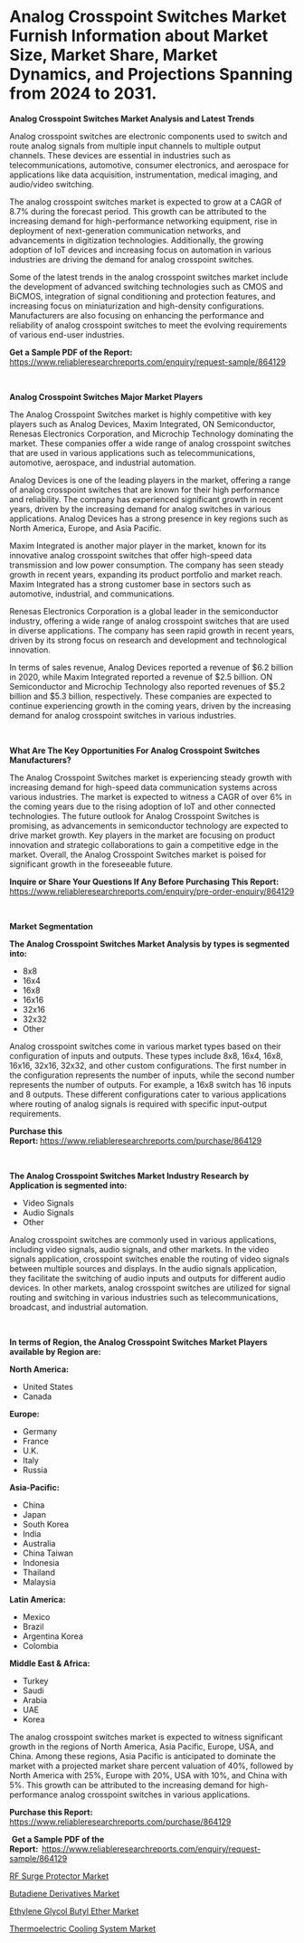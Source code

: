 <p><h1>Analog Crosspoint Switches Market Furnish Information about Market Size, Market Share, Market Dynamics, and Projections Spanning from 2024 to 2031.</h1></p><p><strong>Analog Crosspoint Switches Market Analysis and Latest Trends</strong></p>
<p><p>Analog crosspoint switches are electronic components used to switch and route analog signals from multiple input channels to multiple output channels. These devices are essential in industries such as telecommunications, automotive, consumer electronics, and aerospace for applications like data acquisition, instrumentation, medical imaging, and audio/video switching.</p><p>The analog crosspoint switches market is expected to grow at a CAGR of 8.7% during the forecast period. This growth can be attributed to the increasing demand for high-performance networking equipment, rise in deployment of next-generation communication networks, and advancements in digitization technologies. Additionally, the growing adoption of IoT devices and increasing focus on automation in various industries are driving the demand for analog crosspoint switches.</p><p>Some of the latest trends in the analog crosspoint switches market include the development of advanced switching technologies such as CMOS and BiCMOS, integration of signal conditioning and protection features, and increasing focus on miniaturization and high-density configurations. Manufacturers are also focusing on enhancing the performance and reliability of analog crosspoint switches to meet the evolving requirements of various end-user industries.</p></p>
<p><strong>Get a Sample PDF of the Report:&nbsp;</strong> <a href="https://www.reliableresearchreports.com/enquiry/request-sample/864129">https://www.reliableresearchreports.com/enquiry/request-sample/864129</a></p>
<p>&nbsp;</p>
<p><strong>Analog Crosspoint Switches Major Market Players</strong></p>
<p><p>The Analog Crosspoint Switches market is highly competitive with key players such as Analog Devices, Maxim Integrated, ON Semiconductor, Renesas Electronics Corporation, and Microchip Technology dominating the market. These companies offer a wide range of analog crosspoint switches that are used in various applications such as telecommunications, automotive, aerospace, and industrial automation.</p><p>Analog Devices is one of the leading players in the market, offering a range of analog crosspoint switches that are known for their high performance and reliability. The company has experienced significant growth in recent years, driven by the increasing demand for analog switches in various applications. Analog Devices has a strong presence in key regions such as North America, Europe, and Asia Pacific.</p><p>Maxim Integrated is another major player in the market, known for its innovative analog crosspoint switches that offer high-speed data transmission and low power consumption. The company has seen steady growth in recent years, expanding its product portfolio and market reach. Maxim Integrated has a strong customer base in sectors such as automotive, industrial, and communications.</p><p>Renesas Electronics Corporation is a global leader in the semiconductor industry, offering a wide range of analog crosspoint switches that are used in diverse applications. The company has seen rapid growth in recent years, driven by its strong focus on research and development and technological innovation.</p><p>In terms of sales revenue, Analog Devices reported a revenue of $6.2 billion in 2020, while Maxim Integrated reported a revenue of $2.5 billion. ON Semiconductor and Microchip Technology also reported revenues of $5.2 billion and $5.3 billion, respectively. These companies are expected to continue experiencing growth in the coming years, driven by the increasing demand for analog crosspoint switches in various industries.</p></p>
<p>&nbsp;</p>
<p><strong>What Are The Key Opportunities For Analog Crosspoint Switches Manufacturers?</strong></p>
<p><p>The Analog Crosspoint Switches market is experiencing steady growth with increasing demand for high-speed data communication systems across various industries. The market is expected to witness a CAGR of over 6% in the coming years due to the rising adoption of IoT and other connected technologies. The future outlook for Analog Crosspoint Switches is promising, as advancements in semiconductor technology are expected to drive market growth. Key players in the market are focusing on product innovation and strategic collaborations to gain a competitive edge in the market. Overall, the Analog Crosspoint Switches market is poised for significant growth in the foreseeable future.</p></p>
<p><strong>Inquire or Share Your Questions If Any Before Purchasing This Report:</strong> <a href="https://www.reliableresearchreports.com/enquiry/pre-order-enquiry/864129">https://www.reliableresearchreports.com/enquiry/pre-order-enquiry/864129</a></p>
<p>&nbsp;</p>
<p><strong>Market Segmentation</strong></p>
<p><strong>The Analog Crosspoint Switches Market Analysis by types is segmented into:</strong></p>
<p><ul><li>8x8</li><li>16x4</li><li>16x8</li><li>16x16</li><li>32x16</li><li>32x32</li><li>Other</li></ul></p>
<p><p>Analog crosspoint switches come in various market types based on their configuration of inputs and outputs. These types include 8x8, 16x4, 16x8, 16x16, 32x16, 32x32, and other custom configurations. The first number in the configuration represents the number of inputs, while the second number represents the number of outputs. For example, a 16x8 switch has 16 inputs and 8 outputs. These different configurations cater to various applications where routing of analog signals is required with specific input-output requirements.</p></p>
<p><strong>Purchase this Report:&nbsp;</strong><a href="https://www.reliableresearchreports.com/purchase/864129">https://www.reliableresearchreports.com/purchase/864129</a></p>
<p>&nbsp;</p>
<p><strong>The Analog Crosspoint Switches Market Industry Research by Application is segmented into:</strong></p>
<p><ul><li>Video Signals</li><li>Audio Signals</li><li>Other</li></ul></p>
<p><p>Analog crosspoint switches are commonly used in various applications, including video signals, audio signals, and other markets. In the video signals application, crosspoint switches enable the routing of video signals between multiple sources and displays. In the audio signals application, they facilitate the switching of audio inputs and outputs for different audio devices. In other markets, analog crosspoint switches are utilized for signal routing and switching in various industries such as telecommunications, broadcast, and industrial automation.</p></p>
<p>&nbsp;</p>
<p><strong>In terms of Region, the Analog Crosspoint Switches Market Players available by Region are:</strong></p>
<p>
    <p> <strong> North America: </strong>
        <ul>
            <li>United States</li>
            <li>Canada</li>
        </ul>
        </p> 
    <p> <strong> Europe: </strong>
        <ul>
            <li>Germany</li>
            <li>France</li>
            <li>U.K.</li>
            <li>Italy</li>
            <li>Russia</li>
        </ul>
        </p> 
    <p> <strong> Asia-Pacific: </strong>
        <ul>
            <li>China</li>
            <li>Japan</li>
            <li>South Korea</li>
            <li>India</li>
            <li>Australia</li>
            <li>China Taiwan</li>
            <li>Indonesia</li>
            <li>Thailand</li>
            <li>Malaysia</li>
        </ul>
        </p> 
    <p> <strong> Latin America: </strong>
        <ul>
            <li>Mexico</li>
            <li>Brazil</li>
            <li>Argentina Korea</li>
            <li>Colombia</li>
        </ul>
        </p> 
    <p> <strong> Middle East & Africa: </strong>
        <ul>
            <li>Turkey</li>
            <li>Saudi</li>
            <li>Arabia</li>
            <li>UAE</li>
            <li>Korea</li>
        </ul>
    </p>
    </p>
<p><p>The analog crosspoint switches market is expected to witness significant growth in the regions of North America, Asia Pacific, Europe, USA, and China. Among these regions, Asia Pacific is anticipated to dominate the market with a projected market share percent valuation of 40%, followed by North America with 25%, Europe with 20%, USA with 10%, and China with 5%. This growth can be attributed to the increasing demand for high-performance analog crosspoint switches in various applications.</p></p>
<p><strong>Purchase this Report: </strong><a href="https://www.reliableresearchreports.com/purchase/864129">https://www.reliableresearchreports.com/purchase/864129</a></p>
<p>&nbsp;<strong>Get a Sample PDF of the Report:&nbsp;&nbsp;</strong><a href="https://www.reliableresearchreports.com/enquiry/request-sample/864129">https://www.reliableresearchreports.com/enquiry/request-sample/864129</a></p>
<p><strong></strong></p>
<p><p><a href="https://github.com/brentleyjimmiealvaradoz4l1rea/Market-Research-Report-List-1/blob/main/rf-surge-protector-market.md">RF Surge Protector Market</a></p><p><a href="https://chivalrous-flock-a86.notion.site/Butadiene-Derivatives-Market-Size-Growth-Outlook-from-2024-to-2031-projecting-at-Market-s-Trends-A-e39786b730b14398810ca063d2d5ad23">Butadiene Derivatives Market</a></p><p><a href="https://angry-finch-aaf.notion.site/Ethylene-Glycol-Butyl-Ether-Market-Insights-Market-Players-and-Forecast-Till-2031-a08842988c3e423caad475c14a08d0a0">Ethylene Glycol Butyl Ether Market</a></p><p><a href="https://view.publitas.com/reportprime-1/thermoelectric-cooling-system-market-research-report-provides-thorough-industry-overview-which-offers-an-in-depth-analysis-of-product-trends-and-new-market-divisions/">Thermoelectric Cooling System Market</a></p></p>